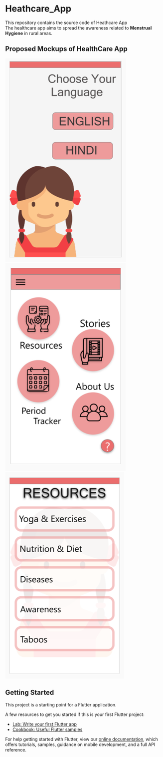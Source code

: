 # Heathcare_App

This repository contains the source code of Heathcare App<br>
The healthcare app aims to spread the awareness related to <b>Menstrual Hygiene</b> in rural areas.
<br>

## Proposed Mockups of HealthCare App

![alt text](pg_1.png)
![alt text](pg_2.png)
![alt text](pg_3.png)

## Getting Started

This project is a starting point for a Flutter application.

A few resources to get you started if this is your first Flutter project:

- [Lab: Write your first Flutter app](https://flutter.dev/docs/get-started/codelab)
- [Cookbook: Useful Flutter samples](https://flutter.dev/docs/cookbook)

For help getting started with Flutter, view our
[online documentation](https://flutter.dev/docs), which offers tutorials,
samples, guidance on mobile development, and a full API reference.
